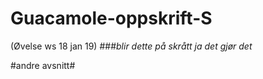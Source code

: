 # Guacamole-oppskrift-S
(Øvelse ws 18 jan 19)
###*blir dette på skrått ja det gjør det*

#andre avsnitt#


